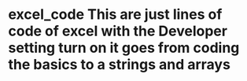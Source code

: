 # excel_code This are just lines of code of excel with the Developer setting turn on it goes from coding the basics to a strings and arrays 
